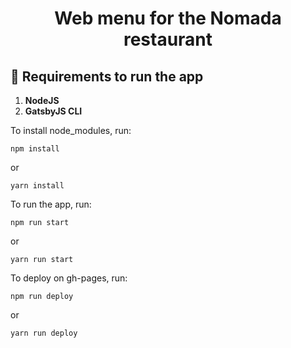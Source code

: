 <h1 align="center">
  Web menu for the Nomada restaurant
</h1>

## 🚀 Requirements to run the app

1.  **NodeJS**
2.  **GatsbyJS CLI**

  To install node_modules, run:

```shell
npm install
```

  or

```shell
yarn install
```

  To run the app, run:

```shell
npm run start
```

  or

```shell
yarn run start
```

  To deploy on gh-pages, run:

```shell
npm run deploy
```

  or

```shell
yarn run deploy
```
